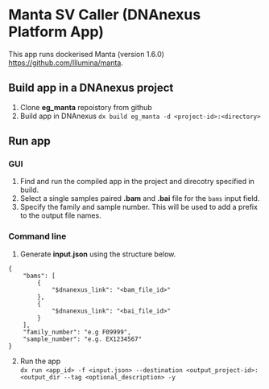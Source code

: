 # Manta SV Caller (DNAnexus Platform App)

This app runs dockerised Manta (version 1.6.0) https://github.com/Illumina/manta.

## Build app in a DNAnexus project
1. Clone **eg_manta** repoistory from github
2. Build app in DNAnexus `dx build eg_manta -d <project-id>:<directory>`

## Run app
### GUI
1. Find and run the compiled app in the project and direcotry specified in build.
2. Select a single samples paired **.bam** and **.bai** file for the `bams` input field.
3. Specify the family and sample number. This will be used to add a prefix to the output file names.

### Command line
1. Generate **input.json** using the structure below.
```
{
    "bams": [
        {
            "$dnanexus_link": "<bam_file_id>"
        },
        {
            "$dnanexus_link": "<bai_file_id>"
        }
    ],
    "family_number": "e.g F09999",
    "sample_number": "e.g. EX1234567"
}
```
2. Run the app \
`dx run <app_id> -f <input.json> --destination <output_project-id>:<output_dir --tag <optional_description> -y`



